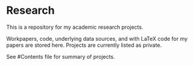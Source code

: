 # Research

This is a repository for my academic research projects.

Workpapers, code, underlying data sources, and with LaTeX code for my papers are stored here.
Projects are currently listed as private.

See #Contents file for summary of projects.
